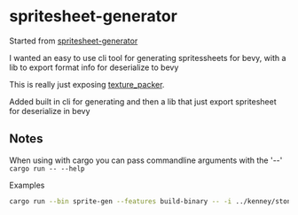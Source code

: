 # spritesheet-generator

Started from [spritesheet-generator](https://github.com/rafaeldelboni/spritesheet-generator)

I wanted an easy to use cli tool for generating spritessheets for bevy, with a lib to export format info for deserialize
to bevy

This is really just exposing [texture_packer](https://github.com/PistonDevelopers/texture_packer).

Added built in cli for generating and then a lib that just export spritesheet for deserialize in bevy

## Notes

When using with cargo you can pass commandline arguments with the '--'
```cargo run -- --help```

Examples

```bash
cargo run --bin sprite-gen --features build-binary -- -i ../kenney/stone-floor -o ../kenney/generated -n stone-floor --format ron
```
